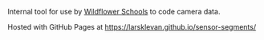 Internal tool for use by [Wildflower Schools](http://wildflowerschools.org) to code camera data.

Hosted with GitHub Pages at https://larsklevan.github.io/sensor-segments/
